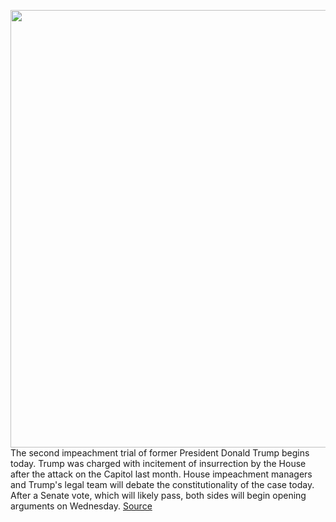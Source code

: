 <img src='https://cdn.vox-cdn.com/thumbor/NuUFNtwfSG-GgB-RynZjGzZEbTA=/0x0:5678x3785/1200x800/filters:focal(1824x734:2732x1642)/cdn.vox-cdn.com/uploads/chorus_image/image/68793524/1231062522.0.jpg' width='700px' /><br/>
The second impeachment trial of former President Donald Trump begins today. Trump was charged with incitement of insurrection by the House after the attack on the Capitol last month. House impeachment managers and Trump's legal team will debate the constitutionality of the case today. After a Senate vote, which will likely pass, both sides will begin opening arguments on Wednesday.
<a href='https://www.theverge.com/2021/2/9/22274561/donald-trump-impeachment-trial-watch-live-stream-online-start-time-congress'> Source <a/>